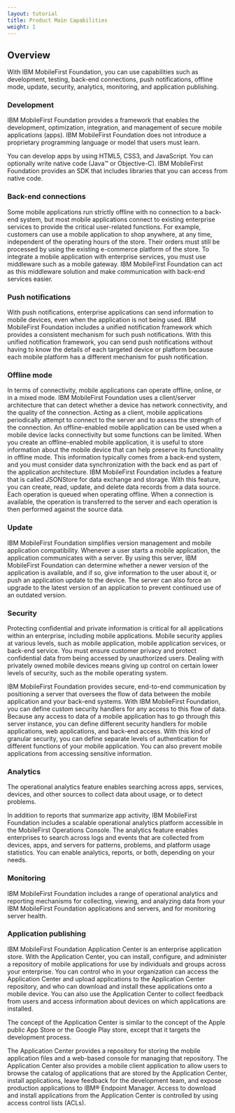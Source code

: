 ```yaml
---
layout: tutorial
title: Product Main Capabilities
weight: 1
---
```

## Overview
With IBM MobileFirst Foundation, you can use capabilities such as development, testing, back-end connections, push notifications, offline mode, update, security, analytics, monitoring, and application publishing.

### Development
IBM MobileFirst Foundation provides a framework that enables the development, optimization, integration, and management of secure mobile applications (apps). IBM MobileFirst Foundation does not introduce a proprietary programming language or model that users must learn.

You can develop apps by using HTML5, CSS3, and JavaScript. You can optionally write native code (Java™ or Objective-C). IBM MobileFirst Foundation provides an SDK that includes libraries that you can access from native code.

### Back-end connections
Some mobile applications run strictly offline with no connection to a back-end system, but most mobile applications connect to existing enterprise services to provide the critical user-related functions. For example, customers can use a mobile application to shop anywhere, at any time, independent of the operating hours of the store. Their orders must still be processed by using the existing e-commerce platform of the store. To integrate a mobile application with enterprise services, you must use middleware such as a mobile gateway. IBM MobileFirst Foundation can act as this middleware solution and make communication with back-end services easier.

### Push notifications
With push notifications, enterprise applications can send information to mobile devices, even when the application is not being used. IBM MobileFirst Foundation includes a unified notification framework which provides a consistent mechanism for such push notifications. With this unified notification framework, you can send push notifications without having to know the details of each targeted device or platform because each mobile platform has a different mechanism for push notification.

### Offline mode
In terms of connectivity, mobile applications can operate offline, online, or in a mixed mode. IBM MobileFirst Foundation uses a client/server architecture that can detect whether a device has network connectivity, and the quality of the connection. Acting as a client, mobile applications periodically attempt to connect to the server and to assess the strength of the connection. An offline-enabled mobile application can be used when a mobile device lacks connectivity but some functions can be limited. When you create an offline-enabled mobile application, it is useful to store information about the mobile device that can help preserve its functionality in offline mode. This information typically comes from a back-end system, and you must consider data synchronization with the back end as part of the application architecture. IBM MobileFirst Foundation includes a feature that is called JSONStore for data exchange and storage. With this feature, you can create, read, update, and delete data records from a data source. Each operation is queued when operating offline. When a connection is available, the operation is transferred to the server and each operation is then performed against the source data.

### Update
IBM MobileFirst Foundation simplifies version management and mobile application compatibility. Whenever a user starts a mobile application, the application communicates with a server. By using this server, IBM MobileFirst Foundation can determine whether a newer version of the application is available, and if so, give information to the user about it, or push an application update to the device. The server can also force an upgrade to the latest version of an application to prevent continued use of an outdated version.

### Security
Protecting confidential and private information is critical for all applications within an enterprise, including mobile applications. Mobile security applies at various levels, such as mobile application, mobile application services, or back-end service. You must ensure customer privacy and protect confidential data from being accessed by unauthorized users. Dealing with privately owned mobile devices means giving up control on certain lower levels of security, such as the mobile operating system.

IBM MobileFirst Foundation provides secure, end-to-end communication by positioning a server that oversees the flow of data between the mobile application and your back-end systems. With IBM MobileFirst Foundation, you can define custom security handlers for any access to this flow of data. Because any access to data of a mobile application has to go through this server instance, you can define different security handlers for mobile applications, web applications, and back-end access. With this kind of granular security, you can define separate levels of authentication for different functions of your mobile application. You can also prevent mobile applications from accessing sensitive information.

### Analytics
The operational analytics feature enables searching across apps, services, devices, and other sources to collect data about usage, or to detect problems.

In addition to reports that summarize app activity, IBM MobileFirst Foundation includes a scalable operational analytics platform accessible in the MobileFirst Operations Console. The analytics feature enables enterprises to search across logs and events that are collected from devices, apps, and servers for patterns, problems, and platform usage statistics. You can enable analytics, reports, or both, depending on your needs.

### Monitoring
IBM MobileFirst Foundation includes a range of operational analytics and reporting mechanisms for collecting, viewing, and analyzing data from your IBM MobileFirst Foundation applications and servers, and for monitoring server health.

### Application publishing
IBM MobileFirst Foundation Application Center is an enterprise application store. With the Application Center, you can install, configure, and administer a repository of mobile applications for use by individuals and groups across your enterprise. You can control who in your organization can access the Application Center and upload applications to the Application Center repository, and who can download and install these applications onto a mobile device. You can also use the Application Center to collect feedback from users and access information about devices on which applications are installed.

The concept of the Application Center is similar to the concept of the Apple public App Store or the Google Play store, except that it targets the development process.

The Application Center provides a repository for storing the mobile application files and a web-based console for managing that repository. The Application Center also provides a mobile client application to allow users to browse the catalog of applications that are stored by the Application Center, install applications, leave feedback for the development team, and expose production applications to IBM® Endpoint Manager. Access to download and install applications from the Application Center is controlled by using access control lists (ACLs).